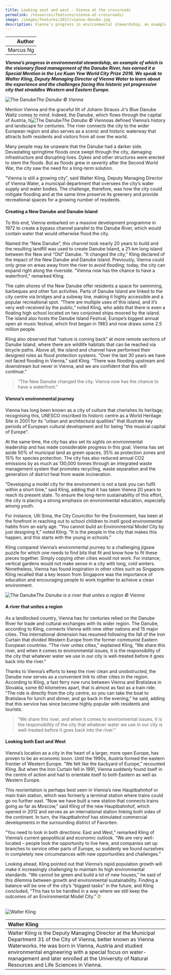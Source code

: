 ```yaml
---
title: Looking east and west - Vienna at the crossroads
permalink: /resources/features/vienna-at-crossroads/
image: /images/features/2017/vienna-danube.jpg
description: Vienna’s progress in environmental stewardship, an example of which is the visionary flood management of the Danube River, has earned it a Special Mention in the Lee Kuan Yew World City Prize 2016. We speak to Walter Kling, Deputy Managing Director of Vienna Water to learn about the experience and the challenges facing this historic yet progressive city that straddles Western and Eastern Europe.  
---
```


| Author |
|---:|
| Marcus Ng |

***Vienna’s progress in environmental stewardship, an example of which is the visionary flood management of the Danube River, has earned it a Special Mention in the Lee Kuan Yew World City Prize 2016. We speak to Walter Kling, Deputy Managing Director of Vienna Water to learn about the experience and the challenges facing this historic yet progressive city that straddles Western and Eastern Europe.***

![The Danube](/images/features/2017/vienna-danube.jpg/)*The Danube © Vienna*

Mention Vienna and the graceful lilt of Johann Strauss Jr’s Blue Danube Waltz comes to mind. Indeed, the Danube, which flows through the capital of Austria, h![The Danube](/images/features/2017/vienna-danube.jpg/)*The Danube © Vienna*as defined Vienna’s history and landscape for centuries. The river connects the city to the wider European region and also serves as a scenic and historic waterway that attracts both residents and visitors from all over the world.

Many people may be unaware that the Danube had a darker side. Devastating springtime floods once swept through the city, damaging infrastructure and disrupting lives. Dykes and other structures were erected to stem the floods. But as floods grew in severity after the Second World War, the city saw the need for a long-term solution.

“Vienna is still a growing city”, said Walter Kling, Deputy Managing Director of Vienna Water, a municipal department that oversees the city’s water supply and water bodies. The challenge, therefore, was how the city could mitigate flooding and at the same time preserve its greenery and provide recreational spaces for a growing number of residents.

#### **Creating a New Danube and Danube Island**

To this end, Vienna embarked on a massive development programme in 1972 to create a bypass channel parallel to the Danube River, which would contain water that would otherwise flood the city.

Named the “New Danube”, this channel took nearly 20 years to build and the resulting landfill was used to create Danube Island, a 21-km long island between the New and “Old” Danube. “It changed the city,” Kling declared of the impact of the New Danube and Danube Island. Previously, Vienna could only grow on areas away from the river to avoid flooding; today, the city can expand right along the riverside. “Vienna now has the chance to have a waterfront,” remarked Kling.

The calm shores of the New Danube offer residents a space for swimming, barbeques and other fun activities. Parts of Danube Island are linked to the city centre via bridges and a subway line, making it highly accessible and a popular recreational spot. “There are multiple uses of this island, and it’s very well-received by the public,” noted Kling, who adds that there is even a floating high school located on two conjoined ships moored by the island. The island also hosts the Danube Island Festival, Europe’s biggest annual open air music festival, which first began in 1983 and now draws some 2.5 million people.

Kling also observed that “nature is coming back” at more remote sections of Danube Island, where there are wildlife habitats that can be reached via bicycle paths. Above all, the island and channel have performed their designed roles as flood protection systems. “Over the last 30 years we have not faced flooding in Vienna,” said Kling. “There was flooding upstream and downstream but never in Vienna, and we are confident that this will continue.”

> “The New Danube changed the city. Vienna now has the chance to have a waterfront.”

#### **Vienna’s environmental journey**

Vienna has long been known as a city of culture that cherishes its heritage; recognising this, UNESCO inscribed its historic centre as a World Heritage Site in 2001 for its “urban and architectural qualities” that illustrate key periods of European cultural development and for being “the musical capital of Europe”.

At the same time, the city has also set its sights on environmental leadership and has made considerable progress in this goal. Vienna has set aside 50% of municipal land as green spaces, 35% as protection zones and 15% for species protection. The city has also reduced annual CO2 emissions by as much as 130,000 tonnes through an integrated waste management system that promotes recycling, waste separation and the generation of district heat from waste incineration.

“Developing a model city for the environment is not a task you can fulfil within a short time,” said Kling, adding that it has taken Vienna 20 years to reach its present state. To ensure the long-term sustainability of this effort, the city is placing a strong emphasis on environmental education, especially among youth.

For instance, Ulli Sima, the City Councillor for the Environment, has been at the forefront in reaching out to school children to instil good environmental habits from an early age. “You cannot build an Environmental Model City by just designing it,” noted Kling. “It is the people in the city that makes this happen, and this starts with the young in schools.”

Kling compared Vienna’s environmental journey to a challenging jigsaw puzzle for which one needs to find bits that fit and know how to fit these pieces together. Simply copying other cities would not work. For instance, vertical gardens would not make sense in a city with long, cold winters. Nonetheless, Vienna has found inspiration in other cities such as Singapore. Kling recalled that a key lesson from Singapore was the importance of education and encouraging people to work together to achieve a clean environment.

![The Danube](/images/features/2017/vienna-danube2.jpg/)*The Danube is a river that unites a region © Vienna*

#### **A river that unites a region**

As a landlocked country, Vienna has for centuries relied on the Danube River for trade and cultural exchanges with its wider region. The Danube, according to Kling, connects Vienna with nine other nations and 15 major cities. This international dimension has resumed following the fall of the Iron Curtain that divided Western Europe from the former communist Eastern European countries. “The river unites cities,” explained Kling, “We share this river, and when it comes to environmental issues, it is the responsibility of the city that whatever water we use in our city is well-treated before it goes back into the river.”

Thanks to Vienna’s efforts to keep the river clean and unobstructed, the Danube now serves as a convenient link to other cities in the region. According to Kling, a fast ferry now runs between Vienna and Bratislava in Slovakia, some 60 kilometres apart, that is almost as fast as a train ride. “The ride is directly from the city centre, so you can take the boat to Bratislava for lunch and dinner, and go back in the evening,” he said, adding that this service has since become highly popular with residents and tourists.

> “We share this river, and when it comes to environmental issues, it is the responsibility of the city that whatever water we use in our city is well-treated before it goes back into the river.”

#### **Looking both East and West**

Vienna’s location as a city in the heart of a larger, more open Europe, has proven to be an economic boon. Until the 1990s, Austria formed the eastern frontier of Western Europe. “We felt like the backyard of Europe,” recounted Kling. But when the Iron Curtain fell in 1991, Vienna suddenly found itself in the centre of action and had to orientate itself to both Eastern as well as Western Europe.

This reorientation is perhaps best seen in Vienna’s new Hauptbahnhof or main train station, which was formerly a terminal station where trains could go no further east. “Now we have built a new station that connects trains going as far as Moscow,” said Kling of the new Hauptbahnhof, which opened in 2012 and serves as an international station linking both sides of the continent. In turn, the Hauptbahnhof has stimulated commercial developments in the surrounding district of Favoriten.

“You need to look in both directions: East and West,” remarked Kling of Vienna’s current geopolitical and economic outlook. “We are very well-located – people took the opportunity to live here, and companies set up branches to service other parts of Europe, so suddenly we found ourselves in completely new circumstances with new opportunities and challenges.”

Looking ahead, Kling pointed out that Vienna’s rapid population growth will make it increasingly challenging to maintain its high environmental standards. “We cannot be green and build a lot of new houses,” he said of this dilemma between growth and environmental sustainability. Finding a balance will be one of the city’s “biggest tasks” in the future, and Kling concluded, “This has to be handled in a way where we still keep the outcomes of an Environmental Model City.” **<font color="#967942">O</font>**

<br>

<div style="width:150px"><img src="/images/features/2017/walter-kling.png" alt="Walter Kling" /></div>

| **Walter Kling** |
|:---|
| Walter Kling is the Deputy Managing Director at the Municipal Department 31 of the City of Vienna, better known as Vienna Waterworks. He was born in Vienna, Austria and studied environmental engineering with a special focus on water-management and later enrolled at the University of Natural Resources and Life Sciences in Vienna. |

